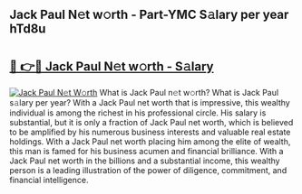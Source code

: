 ## Jack Paul N𝚎t w𝚘rth - Part-YMC S𝚊lary per year hTd8u

# <h2><a href="http://gc20fo.nevu.top/?p=Jack+Paul">🔗 👉🔴 Jack Paul N𝚎t w𝚘rth - S𝚊lary</a></h2>

[![Jack Paul N𝚎t W𝚘rth](https://i.imgur.com/Oavwk0R.jpeg)](http://gc20fo.nevu.top/?p=Jack+Paul)
What is Jack Paul n𝚎t w𝚘rth? What is Jack Paul s𝚊lary per year?
With a Jack Paul net worth that is impressive, this wealthy individual is among the richest in his professional circle. His salary is substantial, but it is only a fraction of Jack Paul net worth, which is believed to be amplified by his numerous business interests and valuable real estate holdings. With a Jack Paul net worth placing him among the elite of wealth, this man is famed for his business acumen and financial brilliance. With a Jack Paul net worth in the billions and a substantial income, this wealthy person is a leading illustration of the power of diligence, commitment, and financial intelligence.
